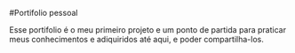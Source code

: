 #Portifolio pessoal

Esse portifolio é o meu primeiro projeto e um ponto de partida para praticar meus conhecimentos e adiquiridos até aqui,
e poder compartilha-los.  